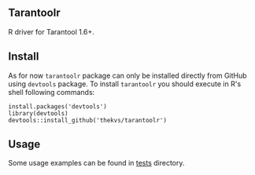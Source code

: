 ## Tarantoolr
R driver for Tarantool 1.6+.

## Install
As for now `tarantoolr` package can only be installed directly from GitHub using `devtools` package.
To install `tarantoolr` you should execute in R's shell following commands:
```
install.packages('devtools')
library(devtools)
devtools::install_github('thekvs/tarantoolr')
```

## Usage
Some usage examples can be found in [tests](tests/testthat) directory.
